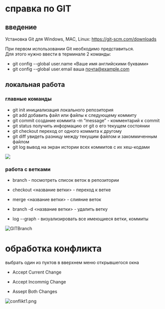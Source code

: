 # справка по GIT
## введение
Установка Git для Windows, MAC, Linux: 
https://git-scm.com/downloads

При первом использовании Git необходимо представиться.  
Для этого нужно ввести в терминале 2 команды:
* git config --global user.name «Ваше имя английскими буквами»  
* git config --global user.email ваша почта@example.com
## локальная работа

### главные команды

* git init
инициализация локального репозитория
* git add
добавить файл или файлы к следующему коммиту
* git commit
создание коммита
 -m “message” - комментарий к commit
* git status
получить информацию от git о его текущем состоянии
*  git checkout
переход от одного коммита к другому
* git diff
увидеть разницу между текущим файлом и закоммиченным файлом
* git log 
 вывод на экран истории всех коммитов с их хеш-кодами

 ![](GITlokal.jpg)
### работа с ветками

* branch - посмотреть список веток в репозитории

* checkout <название ветки> - переход к ветке

* merge <название ветки> - слияние веток

* branch -d <название ветки> - удалить ветку

* log --graph - визуализировать все имеющиеся ветки, коммиты

![GITBranch](GITBranch.jpg)
# обработка конфликта
выбрать один из пуктов в вверхнем меню открывшегося окна

* Accept Current Change

* Accept Incommig Change

* Assept Both Changes

![conflikt1.png](conflikt1.png)
